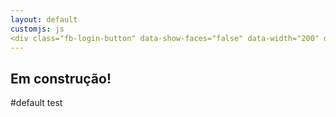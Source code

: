 ```yaml
---
layout: default
customjs: js
<div class="fb-login-button" data-show-faces="false" data-width="200" data-max-rows="1"></div>
---
```


## Em construção!
#default test
